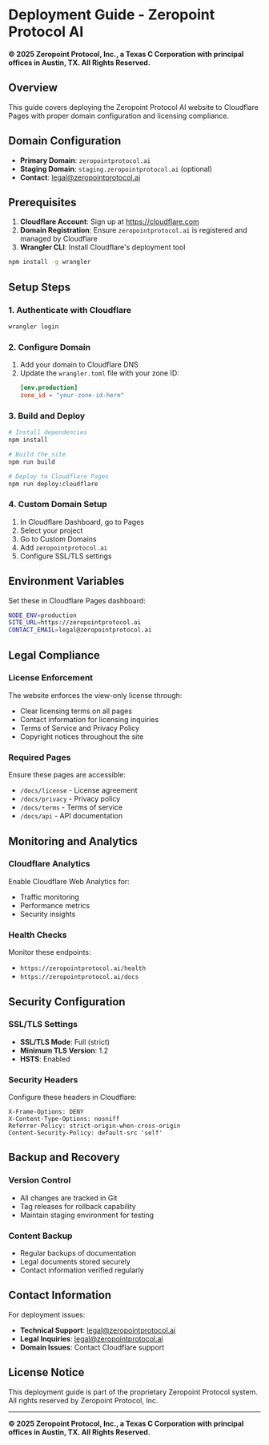 # Deployment Guide - Zeropoint Protocol AI

**© 2025 Zeropoint Protocol, Inc., a Texas C Corporation with principal offices in Austin, TX. All Rights Reserved.**

## Overview

This guide covers deploying the Zeropoint Protocol AI website to Cloudflare Pages with proper domain configuration and licensing compliance.

## Domain Configuration

- **Primary Domain**: `zeropointprotocol.ai`
- **Staging Domain**: `staging.zeropointprotocol.ai` (optional)
- **Contact**: legal@zeropointprotocol.ai

## Prerequisites

1. **Cloudflare Account**: Sign up at https://cloudflare.com
2. **Domain Registration**: Ensure `zeropointprotocol.ai` is registered and managed by Cloudflare
3. **Wrangler CLI**: Install Cloudflare's deployment tool

```bash
npm install -g wrangler
```

## Setup Steps

### 1. Authenticate with Cloudflare

```bash
wrangler login
```

### 2. Configure Domain

1. Add your domain to Cloudflare DNS
2. Update the `wrangler.toml` file with your zone ID:
   ```toml
   [env.production]
   zone_id = "your-zone-id-here"
   ```

### 3. Build and Deploy

```bash
# Install dependencies
npm install

# Build the site
npm run build

# Deploy to Cloudflare Pages
npm run deploy:cloudflare
```

### 4. Custom Domain Setup

1. In Cloudflare Dashboard, go to Pages
2. Select your project
3. Go to Custom Domains
4. Add `zeropointprotocol.ai`
5. Configure SSL/TLS settings

## Environment Variables

Set these in Cloudflare Pages dashboard:

```bash
NODE_ENV=production
SITE_URL=https://zeropointprotocol.ai
CONTACT_EMAIL=legal@zeropointprotocol.ai
```

## Legal Compliance

### License Enforcement

The website enforces the view-only license through:

- Clear licensing terms on all pages
- Contact information for licensing inquiries
- Terms of Service and Privacy Policy
- Copyright notices throughout the site

### Required Pages

Ensure these pages are accessible:
- `/docs/license` - License agreement
- `/docs/privacy` - Privacy policy  
- `/docs/terms` - Terms of service
- `/docs/api` - API documentation

## Monitoring and Analytics

### Cloudflare Analytics

Enable Cloudflare Web Analytics for:
- Traffic monitoring
- Performance metrics
- Security insights

### Health Checks

Monitor these endpoints:
- `https://zeropointprotocol.ai/health`
- `https://zeropointprotocol.ai/docs`

## Security Configuration

### SSL/TLS Settings

- **SSL/TLS Mode**: Full (strict)
- **Minimum TLS Version**: 1.2
- **HSTS**: Enabled

### Security Headers

Configure these headers in Cloudflare:
```
X-Frame-Options: DENY
X-Content-Type-Options: nosniff
Referrer-Policy: strict-origin-when-cross-origin
Content-Security-Policy: default-src 'self'
```

## Backup and Recovery

### Version Control

- All changes are tracked in Git
- Tag releases for rollback capability
- Maintain staging environment for testing

### Content Backup

- Regular backups of documentation
- Legal documents stored securely
- Contact information verified regularly

## Contact Information

For deployment issues:
- **Technical Support**: legal@zeropointprotocol.ai
- **Legal Inquiries**: legal@zeropointprotocol.ai
- **Domain Issues**: Contact Cloudflare support

## License Notice

This deployment guide is part of the proprietary Zeropoint Protocol system. All rights reserved by Zeropoint Protocol, Inc.

---

**© 2025 Zeropoint Protocol, Inc., a Texas C Corporation with principal offices in Austin, TX. All Rights Reserved.** 